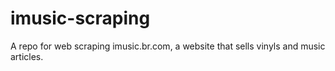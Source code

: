 # imusic-scraping
A repo for web scraping imusic.br.com, a website that sells vinyls and music articles.
